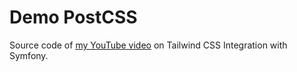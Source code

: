 # Demo PostCSS

Source code of [my YouTube video](https://youtube.com/teachersdunet) on Tailwind CSS Integration with Symfony.
